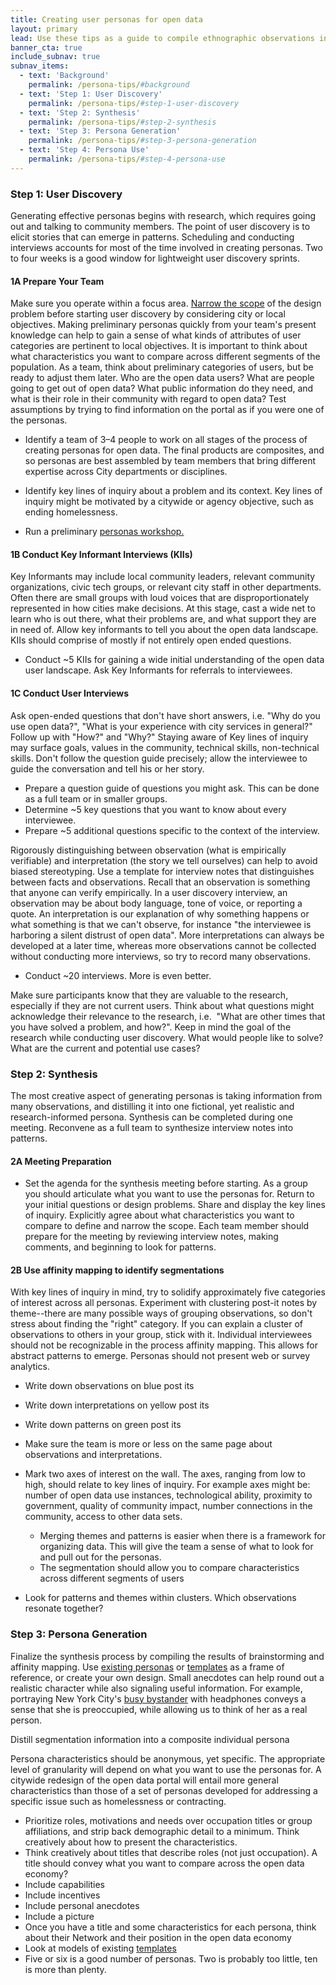 ```yaml
---
title: Creating user personas for open data
layout: primary
lead: Use these tips as a guide to compile ethnographic observations into a format that allows designers to relate to users at a glance
banner_cta: true
include_subnav: true
subnav_items:
  - text: 'Background'
    permalink: /persona-tips/#background
  - text: 'Step 1: User Discovery'
    permalink: /persona-tips/#step-1-user-discovery
  - text: 'Step 2: Synthesis'
    permalink: /persona-tips/#step-2-synthesis
  - text: 'Step 3: Persona Generation'
    permalink: /persona-tips/#step-3-persona-generation
  - text: 'Step 4: Persona Use'
    permalink: /persona-tips/#step-4-persona-use
---
```

### Step 1: User Discovery

Generating effective personas begins with research, which requires going out and talking to community members. The point of user discovery is to elicit stories that can emerge in patterns. Scheduling and conducting interviews accounts for most of the time involved in creating personas. Two to four weeks is a good window for lightweight user discovery sprints. 

  

#### 1A Prepare Your Team

  

Make sure you operate within a focus area. [Narrow the scope](http://sunlightfoundation.com/wp-content/uploads/2018/07/methods-menu-1.pdf) of the design problem before starting user discovery by considering city or local objectives. Making preliminary personas quickly from your team's present knowledge can help to gain a sense of what kinds of attributes of user categories are pertinent to local objectives. It is important to think about what characteristics you want to compare across different segments of the population. As a team, think about preliminary categories of users, but be ready to adjust them later. Who are the open data users? What are people going to get out of open data? What public information do they need, and what is their role in their community with regard to open data? Test assumptions by trying to find information on the portal as if you were one of the personas.

  

- Identify a team of 3–4 people to work on all stages of the process of creating personas for open data. The final products are composites, and so personas are best assembled by team members that bring different expertise across City departments or disciplines. 
- Identify key lines of inquiry about a problem and its context. Key lines of inquiry might be motivated by a citywide or agency objective, such as ending homelessness. 

- Run a preliminary [personas workshop.](https://drive.google.com/drive/folders/1e9RJ-k8sv37-86VCTD0Gqhdi5Rvf6NL4) 
  

#### 1B Conduct Key Informant Interviews (KIIs)

  

Key Informants may include local community leaders, relevant community organizations, civic tech groups, or relevant city staff in other departments. Often there are small groups with loud voices that are disproportionately represented in how cities make decisions. At this stage, cast a wide net to learn who is out there, what their problems are, and what support they are in need of. Allow key informants to tell you about the open data landscape. KIIs should comprise of mostly if not entirely open ended questions.

- Conduct ~5 KIIs for gaining a wide initial understanding of the open data user landscape. Ask Key Informants for referrals to interviewees. 
  

#### 1C Conduct User Interviews

  

Ask open-ended questions that don't have short answers, i.e. "Why do you use open data?", "What is your experience with city services in general?" Follow up with "How?" and "Why?" Staying aware of Key lines of inquiry may surface goals, values in the community, technical skills, non-technical skills. Don't follow the question guide precisely; allow the interviewee to guide the conversation and tell his or her story. 

  

- Prepare a question guide of questions you might ask. This can be done as a full team or in smaller groups.  
- Determine ~5 key questions that you want to know about every interviewee. 
- Prepare ~5 additional questions specific to the context of the interview. 
  

Rigorously distinguishing between observation (what is empirically verifiable) and interpretation (the story we tell ourselves) can help to avoid biased stereotyping. Use a template for interview notes that distinguishes between facts and observations. Recall that an observation is something that anyone can verify empirically. In a user discovery interview, an observation may be about body language, tone of voice, or reporting a quote. An interpretation is our explanation of why something happens or what something is that we can't observe, for instance "the interviewee is harboring a silent distrust of open data". More interpretations can always be developed at a later time, whereas more observations cannot be collected without conducting more interviews, so try to record many observations.

  

- Conduct ~20 interviews. More is even better. 
  

Make sure participants know that they are valuable to the research, especially if they are not current users. Think about what questions might acknowledge their relevance to the research, i.e.  "What are other times that you have solved a problem, and how?". Keep in mind the goal of the research while conducting user discovery. What would people like to solve? What are the current and potential use cases?

### Step 2: Synthesis

  

The most creative aspect of generating personas is taking information from many observations, and distilling it into one fictional, yet realistic and research-informed persona. Synthesis can be completed during one meeting. Reconvene as a full team to synthesize interview notes into patterns. 

  

#### 2A Meeting Preparation

  

- Set the agenda for the synthesis meeting before starting. As a group you should articulate what you want to use the personas for. Return to your initial questions or design problems. Share and display the key lines of inquiry. Explicitly agree about what characteristics you want to compare to define and narrow the scope. Each team member should prepare for the meeting by reviewing interview notes, making comments, and beginning to look for patterns. 
  

#### 2B Use affinity mapping to identify segmentations

  

With key lines of inquiry in mind, try to solidify approximately five categories of interest across all personas. Experiment with clustering post-it notes by theme--there are many possible ways of grouping observations, so don't stress about finding the "right" category. If you can explain a cluster of observations to others in your group, stick with it. Individual interviewees should not be recognizable in the process affinity mapping. This allows for abstract patterns to emerge. Personas should not present web or survey analytics.

  

- Write down observations on blue post its 
- Write down interpretations on yellow post its 
- Write down patterns on green post its  
- Make sure the team is more or less on the same page about observations and interpretations. 
- Mark two axes of interest on the wall. The axes, ranging from low to high, should relate to key lines of inquiry. For example axes might be: number of open data use instances, technological ability, proximity to government, quality of community impact, number connections in the community, access to other data sets.  
    - Merging themes and patterns is easier when there is a framework for organizing data. This will give the team a sense of what to look for and pull out for the personas.  
    - The segmentation should allow you to compare characteristics across different segments of users 

- Look for patterns and themes within clusters. Which observations resonate together? 

### Step 3: Persona Generation

Finalize the synthesis process by compiling the results of brainstorming and affinity mapping. Use [existing personas](https://sunlightpolicy.github.io/open-data-for-communities/personas-library/) or [templates](https://drive.google.com/drive/u/0/folders/1jDPcxT7L8K7js5kYMHJ8SJ6aObX7Q3-M) as a frame of reference, or create your own design. Small anecdotes can help round out a realistic character while also signaling useful information. For example, portraying New York City's [busy bystander](https://opendata.cityofnewyork.us/wp-content/uploads/2017/07/Understanding-the-Users-of-Open-Data_Reboot.pdf#page=29) with headphones conveys a sense that she is preoccupied, while allowing us to think of her as a real person.

  

Distill segmentation information into a composite individual persona

  

Persona characteristics should be anonymous, yet specific. The appropriate level of granularity will depend on what you want to use the personas for. A citywide redesign of the open data portal will entail more general characteristics than those of a set of personas developed for addressing a specific issue such as homelessness or contracting. 

  

- Prioritize roles, motivations and needs over occupation titles or group affiliations, and strip back demographic detail to a minimum. Think creatively about how to present the characteristics. 
- Think creatively about titles that describe roles (not just occupation). A title should convey what you want to compare across the open data economy? 
- Include capabilities 
- Include incentives 
- Include personal anecdotes  
- Include a picture 
- Once you have a title and some characteristics for each persona, think about their Network and their position in the open data economy 
- Look at models of existing [templates](https://drive.google.com/drive/u/0/folders/1jDPcxT7L8K7js5kYMHJ8SJ6aObX7Q3-M) 
- Five or six is a good number of personas. Two is probably too little, ten is more than plenty.
